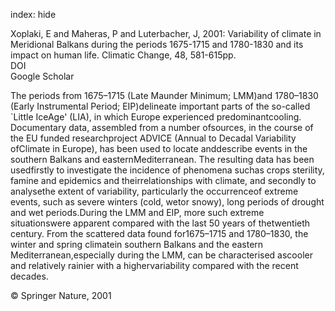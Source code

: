 index: hide

<div class="Citation">

  <div class="Citation-body">
    <div class="Citation-text">Xoplaki, E and Maheras, P and Luterbacher, J, 2001: Variability of climate in Meridional Balkans during the periods 1675-1715 and 1780-1830 and its impact on human life. <span class="Article-journal">Climatic Change, </span><span class="Article-volume">48, </span>581-615pp.</div>
    <div class="Citation-links">
      <div class="CitationLink" data-href="https://doi.org/10.1023/a:1005616424463">
        <div class="CitationLink-icon CitationLink-Doi"></div>
        <div class="CitationLink-text">DOI</div>
      </div>
      <div class="CitationLink" data-href="https://scholar.google.com/scholar?q=10.1023/a:1005616424463">
        <div class="CitationLink-icon CitationLink-Scholar"></div>
        <div class="CitationLink-text">Google Scholar</div>
      </div>
    </div>
  </div>
</div>

The periods from 1675–1715 (Late Maunder Minimum; LMM)and 1780–1830 (Early Instrumental Period; EIP)delineate important parts of the so-called `Little IceAge' (LIA), in which Europe experienced predominantcooling. Documentary data, assembled from a number ofsources, in the course of the EU funded researchproject ADVICE (Annual to Decadal Variability ofClimate in Europe), has been used to locate anddescribe events in the southern Balkans and easternMediterranean. The resulting data has been usedfirstly to investigate the incidence of phenomena suchas crops sterility, famine and epidemics and theirrelationships with climate, and secondly to analysethe extent of variability, particularly the occurrenceof extreme events, such as severe winters (cold, wetor snowy), long periods of drought and wet periods.During the LMM and EIP, more such extreme situationswere apparent compared with the last 50 years of thetwentieth century. From the scattered data found for1675–1715 and 1780–1830, the winter and spring climatein southern Balkans and the eastern Mediterranean,especially during the LMM, can be characterised ascooler and relatively rainier with a highervariability compared with the recent decades.

<div class="Citation-copy">
&copy; Springer Nature, 2001
</div>